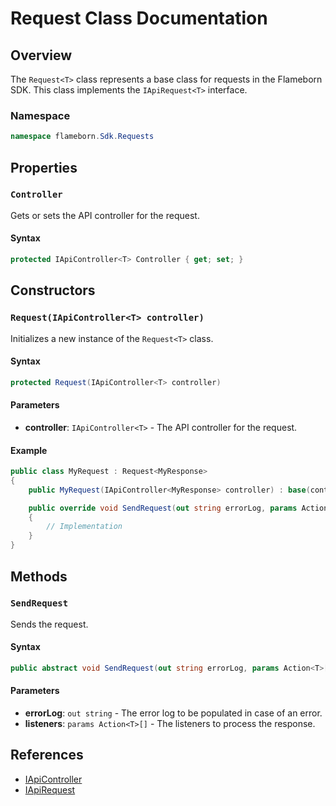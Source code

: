 
# Request Class Documentation

## Overview

The `Request<T>` class represents a base class for requests in the Flameborn SDK. This class implements the `IApiRequest<T>` interface.

### Namespace
```csharp
namespace flameborn.Sdk.Requests
```

## Properties

### `Controller`

Gets or sets the API controller for the request.

#### Syntax
```csharp
protected IApiController<T> Controller { get; set; }
```

## Constructors

### `Request(IApiController<T> controller)`

Initializes a new instance of the `Request<T>` class.

#### Syntax
```csharp
protected Request(IApiController<T> controller)
```

#### Parameters
- **controller**: `IApiController<T>` - The API controller for the request.

#### Example
```csharp
public class MyRequest : Request<MyResponse>
{
    public MyRequest(IApiController<MyResponse> controller) : base(controller) { }

    public override void SendRequest(out string errorLog, params Action<MyResponse>[] listeners)
    {
        // Implementation
    }
}
```

## Methods

### `SendRequest`

Sends the request.

#### Syntax
```csharp
public abstract void SendRequest(out string errorLog, params Action<T>[] listeners);
```

#### Parameters
- **errorLog**: `out string` - The error log to be populated in case of an error.
- **listeners**: `params Action<T>[]` - The listeners to process the response.

## References
- [IApiController](https://gkhanc.github.io/flameborn-game/IApiController)
- [IApiRequest](https://gkhanc.github.io/flameborn-game/IApiRequest)
